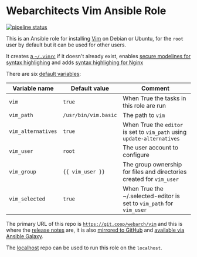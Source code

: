 # Webarchitects Vim Ansible Role

[![pipeline status](https://git.coop/webarch/vim/badges/main/pipeline.svg)](https://git.coop/webarch/vim/-/commits/main)

This is an Ansible role for installing [Vim](https://www.vim.org/) on Debian or Ubuntu, for the `root` user by default but it can be used for other users.

It creates [a `~/.vimrc`](templates/vimrc.j2) if it doesn't already exist, enables [secure modelines for syntax highlighing](templates/securemodelines.vim.j2) and adds [syntax highlighing for Nginx](templates/nginx.vim.j2)

There are six [default variables](defaults/main.yml):

| Variable name        | Default value        | Comment                                                                  |
|----------------------|----------------------|--------------------------------------------------------------------------|
| `vim`                | `true`               | When True the tasks in this role are run                                 |
| `vim_path`           | `/usr/bin/vim.basic` | The path to `vim`                                                        |
| `vim_alternatives`   | `true`               | When True the `editor` is set to `vim_path` using `update-alternatives`  |
| `vim_user`           | `root`               | The user account to configure                                            |
| `vim_group`          | `{{ vim_user }}`     | The group ownership for files and directories created for `vim_user`     |
| `vim_selected`       | `true`               | When True the ~/.selected-editor is set to `vim_path` for `vim_user`     |

The primary URL of this repo is [`https://git.coop/webarch/vim`](https://git.coop/webarch/vim) and this is where the [release notes](https://git.coop/webarch/vim/-/releases) are, it is also [mirrored to GitHub](https://github.com/webarch-coop/ansible-role-vim) and [available via Ansible Galaxy](https://galaxy.ansible.com/chriscroome/vim).

The [localhost](https://git.coop/webarch/localhost) repo can be used to run this role on the `localhost`.

